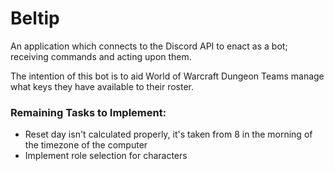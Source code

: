 # Beltip

An application which connects to the Discord API to enact as a bot; receiving commands and acting upon them.

The intention of this bot is to aid World of Warcraft Dungeon Teams manage what keys they have available to their
roster.

### Remaining Tasks to Implement:

* Reset day isn't calculated properly, it's taken from 8 in the morning of the timezone of the computer
* Implement role selection for characters

